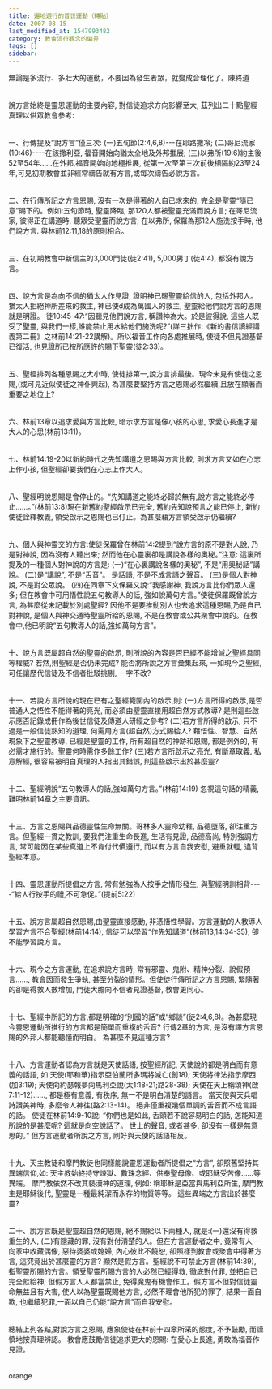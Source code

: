 ```yaml
---
title: 遍地遊行的普世運動（轉貼）
date: 2007-08-15
last_modified_at: 1547993482
category: 教會流行觀念的偏差
tags: []
sidebar: 
---
```


<p>無論是多流行、多壯大的運動，不要因為發生者眾，就變成合理化了。<!--more-->陳終道<br/><br/><br/>    說方言始終是靈恩運動的主要內容, 對信徒追求方向影響至大, 茲列出二十點聖經真理以供眾教會參考:<br/><br/><br/>    一、行傳提及“說方言”僅三次: (一)五旬節(2:4,6,8)---在耶路撒冷; (二)哥尼流家(10:46)----在該撒利亞, 福音開始向猶太全地及外邦推展; (三)以弗所(19:6)約主後52至54年……在外邦,福音開始向地極推展, 從第一次至第三次前後相隔約23至24年,可見初期教會並非經常禱告就有方言,或每次禱告必說方言。<br/><br/><br/>    二、在行傳所記之方言恩賜, 沒有一次是得著的人自已求來的, 完全是聖靈“隨已意”賜下的。例如:五旬節時, 聖靈降臨, 那120人都被聖靈充滿而說方言; 在哥尼流家, 彼得正在講道時, 聽眾受聖靈而說方言; 在以弗所, 保羅為那12人施洗按手時, 他們說方言. 與林前12:11,18的原則相合。<br/><br/><br/>    三、在初期教會中新信主的3,000門徒(徒2:41), 5,000男丁(徒4:4), 都沒有說方言。<br/><br/><br/>    四、說方言是為向不信的猶太人作見證, 證明神已賜聖靈給信的人, 包括外邦人。猶太人拒絕神所差來的救主, 神已使成為萬國人的救主, 聖靈給他們說方言的恩賜就是明證。 徒10:45-47:“因聽見他們說方言, 稱讚神為大。於是彼得說, 這些人既受了聖靈, 與我們一樣,誰能禁止用水給他們施洗呢?”(詳三拙作:《新約書信讀經講義第二冊》之林前14:21-22講解)。所以福音工作向各處推展時, 使徒不但見證基督已復活, 也見證所已按所應許的賜下聖靈(徒2:33)。<br/><br/><br/>    五、聖經排列各種恩賜之大小時, 使徒排第一,說方言排最後。現今未見有使徒之恩賜,(或可見近似使徒之神仆興起), 為甚麼要堅持方言之恩賜必然繼續,且放在顯著而重要之地位上?<br/><br/><br/>    六、林前13章以追求愛與方言比較, 暗示求方言是像小孩的心思, 求愛心長進才是大人的心思(林前13:11)。<br/><br/><br/>    七、林前14:19-20以新約時代之先知講道之恩賜與方言比較, 則求方言又如在心志上作小孩, 但聖經卻要我們在心志上作大人。<br/><br/><br/>    八、聖經明說恩賜是會停止的。“先知講道之能終必歸於無有,說方言之能終必停止……。”(林前13:8)現在新舊約聖經啟示已完全, 舊約先知說預言之能已停止, 新約使徒詮釋教義, 領受啟示之恩賜也已仃止。為甚麼藉方言領受啟示仍繼續?<br/><br/><br/>    九、個人與神靈交的方言:使徒保羅曾在林前14:2提到“說方言的原不是對人說, 乃是對神說, 因為沒有人聽出來; 然而他在心靈裏卻是講說各樣的奧秘。”注意: 這裏所提及的一種個人對神說的方言是: (一)“在心裏講說各樣的奧秘”, 不是“用奧秘話”講說。 (二)是“講說”, 不是“舌音”。 是話語, 不是不成言語之聲音。 (三)是個人對神說, 不是對公眾說。 (四)在同章下文保羅又說:“我感謝神, 我說方言比你們眾人還多; 但在教會中可用悟性說五句教導人的話, 強如說萬句方言。”使徒保羅既曾說方言, 為甚麼從未記載於別處聖經? 因他不是要推動別人也去追求這種恩賜,乃是自已對神說, 是個人與神交通時聖靈所給的恩賜, 不是在教會或公共聚會中說的。在教會中,他已明說“五句教導人的話,強如萬句方言”。<br/><br/><br/>    十、說方言既屬超自然的聖靈的啟示, 則所說的內容是否已經不能增減之聖經具同等權威? 若然,則聖經是否仍未完成? 能否將所說之方言彙集起來, 一如現今之聖經, 可任讓歷代信徒及不信者批駁挑剔, 一字不改?<br/><br/><br/>    十一、若說方言所說的現在已有之聖經範圍內的啟示,則: (一)方言所得的啟示,是否普通人之悟性不能得著的亮光, 而必須由聖靈直接用超自然方式教導? 是則這些啟示應否記錄成冊作為後世信徒及傳道人研經之參考? (二)若方言所得的啟示, 只不過是一般信徒熟知的道理, 何需用方言(超自然)方式賜給人? 藉悟性、智慧、自然現象下之聖靈教導, 已經是聖靈的工作, 所有超自然的神跡和恩賜, 都是例外的, 有必需才施行的。聖靈何時需作多餘工作? (三)若方言所啟示之亮光, 有斷章取義, 私意解經, 很容易被明白真理的人指出其錯誤, 則這些啟示出於甚麼靈?<br/><br/><br/>    十二、聖經明說“五句教導人的話,強如萬句方言。”(林前14:19) 忽視這句話的精義,難明林前14章之主要資訊。<br/><br/><br/>    十三、方言之恩賜與品德靈性生命無關。哥林多人靈命幼稚, 品德墮落, 卻注重方言。但聖經一貫之教訓, 要我們注重生命長進, 生活有見證, 品德高尚; 特別強調方言, 常可能因在某些真道上不肯付代價遵行, 而以有方言自我安慰, 避重就輕, 違背聖經本意。<br/><br/><br/>    十四、靈恩運動所提倡之方言, 常有勉強為人按手之情形發生, 與聖經明訓相背----“給人行按手的禮,不可急促。”(提前5:22)<br/><br/><br/>    十五、說方言屬超自然恩賜,由聖靈直接感動, 非憑悟性學習。方言運動的人教導人學習方言不合聖經(林前14:14), 信徒可以學習“作先知講道”(林前13,14:34-35), 卻不能學習說方言。<br/><br/><br/>    十六、現今之方言運動, 在追求說方言時, 常有邪靈、鬼附、精神分裂、說假預言……, 教會因而發生爭執, 甚至分裂的情形。但使徒行傳所記之方言恩賜, 緊隨著的卻是得救人數增加, 門徒大膽向不信者見證基督, 教會更同心。<br/><br/><br/>    十七、聖經中所記的方言,都是明確的“別國的話”或“鄉談”(徒2:4,6,8)。為甚麼現今靈恩運動所推行的方言都是簡單而重複的舌音? 行傳2章的方言, 是沒有譯方言恩賜的外邦人都能聽懂而明白。 為甚麼不見這種方言?<br/><br/><br/>    十八、方言運動者認為方言就是天使話語, 按聖經所記, 天使說的都是明白而有意義的話語, 如:天使(耶和華)指示亞伯蘭所多瑪將滅亡(創18); 天使將律法指示摩西(加3:19); 天使向約瑟報夢向馬利亞說(太1:18-21;路28-38); 天使在天上稱頌神(啟7:11-12)……, 都是極有意義, 有秩序, 無一不是明白清楚的語言。 當天使與天兵唱詩讚美神時, 多麼令人神往(路2:13-14)。 絕非僅重複幾個單調的舌音而不成言語的話。 使徒在林前14:9-10說: “你們也是如此, 舌頭若不說容易明白的話, 怎能知道所說的是甚麼呢? 這就是向空說話了。 世上的聲音, 或者甚多, 卻沒有一樣是無意思的。” 但方言運動者所說之方言, 剛好與天使的話語相反。<br/><br/><br/>    十九、天主教徒和摩門教徒也同樣能說靈恩運動者所提倡之“方言”, 卻照舊堅持其異端信仰,如: 天主教始終持守煉獄、數珠念經、供奉聖母像、或耶穌受苦像……等異端。 摩門教依然不改其褻瀆神的道理, 例如: 稱耶穌是亞當與馬利亞所生, 摩門教主是耶穌後代, 聖靈是一種最純潔而永存的物質等等。 這些異端之方言出於甚麼靈?<br/><br/><br/>    二十、說方言既是聖靈超自然的恩賜, 絕不賜給以下兩種人, 就是:(一)還沒有得救重生的人, (二)有隱藏的罪, 沒有對付清楚的人。但在方言運動者之中, 竟常有人一向家中收藏偶像, 惡待婆婆或媳婦, 內心彼此不饒恕, 卻照樣到教會或聚會中得著方言, 這究竟出於甚麼靈的方言? 顯然是假方言。聖經說不可禁止方言(林前14:39), 指聖靈所賜的方言。領受聖靈所賜方言的人必然已經得救, 徹底對付罪, 並把自已完全獻給神; 但假方言人人都當禁止, 免得魔鬼有機會作工。假方言不但對信徒靈命無益且有大害, 使人以為聖靈既賜他方言, 必然不理會他所犯的罪了, 結果一面自欺, 也繼續犯罪,一面以自己仍能“說方言”而自我安慰。<br/><br/><br/>    總結上列各點,對說方言之恩賜, 應象使徒在林前十四章所采的態度, 不予鼓勵, 而謹慎地按真理辨認。 教會應鼓勵信徒追求更大的恩賜: 在愛心上長進, 勇敢為福音作見證。<br/><br/><br/>orange<br/><br/></p><p> </p><br/><br/><br/>